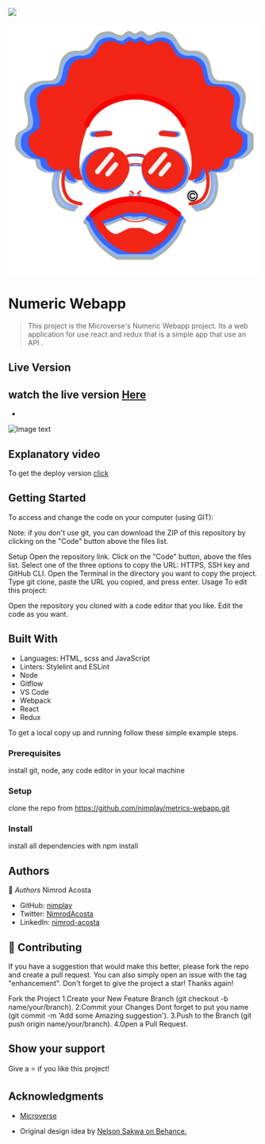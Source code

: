 ![](https://img.shields.io/badge/Microverse-blue)

![Image text](./src/images/nimplayLogo.jpg)


# Numeric Webapp
> This project is the Microverse's Numeric Webapp project. 
> Its a web application for use react and redux that is a simple app that use an API . 

## Live Version
watch the live version [Here](https://tourmaline-crisp-2b65af.netlify.app/)
- 
- 

![Image text](./src/images/Mockup.png)

## Explanatory video

To get the deploy version [click](https://www.loom.com/share/7d06a1b2ea654315b75d87c3e3b43cee)

## Getting Started

To access and change the code on your computer (using GIT):

Note: if you don't use git, you can download the ZIP of this repository by clicking on the "Code" button above the files list.

Setup Open the repository link. Click on the "Code" button, above the files list. Select one of the three options to copy the URL: HTTPS, SSH key and GitHub CLI. Open the Terminal in the directory you want to copy the project. Type git clone, paste the URL you copied, and press enter. Usage To edit this project:

Open the repository you cloned with a code editor that you like. Edit the code as you want.

## Built With
- Languages: HTML, scss and JavaScript
- Linters: Stylelint and ESLint
- Node
- Gitflow
- VS Code
- Webpack
- React
- Redux

To get a local copy up and running follow these simple example steps.

### Prerequisites
install git, node, any code editor in your local machine

### Setup
clone the repo from https://github.com/nimplay/metrics-webapp.git

### Install
install all dependencies with npm install

## Authors

👤 *Authors*
Nimrod Acosta

- GitHub: [nimplay](https://github.com/nimplay)
- Twitter: [NimrodAcosta](https://twitter.com/NimrodAcosta)
- LinkedIn: [nimrod-acosta](https://www.linkedin.com/in/nimrod-acosta-734330169/)

  
## 🤝 Contributing

If you have a suggestion that would make this better, please fork the repo and create a pull request. You can also simply open an issue with the tag "enhancement". Don't forget to give the project a star! Thanks again!

Fork the Project 1.Create your New Feature Branch (git checkout -b name/your/branch). 2.Commit your Changes Dont forget to put you name (git commit -m 'Add some Amazing suggestion'). 3.Push to the Branch (git push origin name/your/branch). 4.Open a Pull Request.

## Show your support

Give a ⭐️ if you like this project!

## Acknowledgments

- [Microverse](https://www.microverse.org/)

- Original design idea by [Nelson Sakwa on Behance.](https://www.behance.net/gallery/31579789/Ballhead-App-(Free-PSDs))